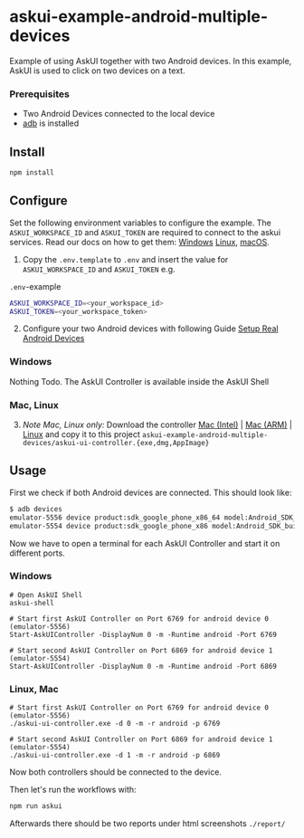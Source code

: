 # askui-example-android-multiple-devices
Example of using AskUI together with two Android devices. In this example, AskUI is used to click on two devices on a text.

### Prerequisites
- Two Android Devices connected to the local device
- [adb](https://developer.android.com/tools/adb) is installed

## Install

```bash
npm install
```

## Configure

Set the following environment variables to configure the example. The `ASKUI_WORKSPACE_ID` and `ASKUI_TOKEN` are required to connect to the askui services. Read our docs on how to get them: [Windows](https://docs.askui.com/docs/general/Getting%20Started/Installing%20AskUI/getting-started#step-4-connect-your-askui-account) [Linux](https://docs.askui.com/docs/general/Getting%20Started/Installing%20AskUI/getting-started-linux#access-token), [macOS](https://docs.askui.com/docs/general/Getting%20Started/Installing%20AskUI/getting-started-macos#access-token).

1. Copy the `.env.template` to `.env` and insert the value for `ASKUI_WORKSPACE_ID` and `ASKUI_TOKEN` e.g.

`.env`-example
```bash
ASKUI_WORKSPACE_ID=<your_workspace_id>
ASKUI_TOKEN=<your_workspace_token>
```

2. Configure your two Android devices with following Guide [Setup Real Android Devices](https://docs.askui.com/docs/general/Executing%20Automations/mobile-automation#set-up-a-real-android-device)


### Windows

Nothing Todo. The AskUI Controller is available inside the AskUI Shell

### Mac, Linux

3. *Note Mac, Linux only:* Download the controller [Mac (Intel)](https://files.askui.com/releases/askui-ui-controller/latest/darwin/x64/askui-ui-controller.dmg) | [Mac (ARM)](https://files.askui.com/releases/askui-ui-controller/latest/darwin/arm64/askui-ui-controller.dmg ) | [Linux](https://files.askui.com/releases/askui-ui-controller/latest/linux/x64/askui-ui-controller.AppImage) and copy it to this project `askui-example-android-multiple-devices/askui-ui-controller.{exe,dmg,AppImage}`

## Usage

First we check if both Android devices are connected. This should look like:
```bash
$ adb devices
emulator-5556 device product:sdk_google_phone_x86_64 model:Android_SDK_built_for_x86_64 device:generic_x86_64
emulator-5554 device product:sdk_google_phone_x86 model:Android_SDK_built_for_x86 device:generic_x86
```

Now we have to open a terminal for each AskUI Controller and start it on different ports.

### Windows
```
# Open AskUI Shell
askui-shell

# Start first AskUI Controller on Port 6769 for android device 0 (emulator-5556)
Start-AskUIController -DisplayNum 0 -m -Runtime android -Port 6769  

# Start second AskUI Controller on Port 6869 for android device 1 (emulator-5554)
Start-AskUIController -DisplayNum 0 -m -Runtime android -Port 6869  
```

### Linux, Mac
```
# Start first AskUI Controller on Port 6769 for android device 0 (emulator-5556)
./askui-ui-controller.exe -d 0 -m -r android -p 6769  

# Start second AskUI Controller on Port 6869 for android device 1 (emulator-5554)
./askui-ui-controller.exe -d 1 -m -r android -p 6869 
```

Now both controllers should be connected to the device. 

Then let's run the workflows with:
```bash
npm run askui
```

Afterwards there should be two reports under html screenshots `./report/`
